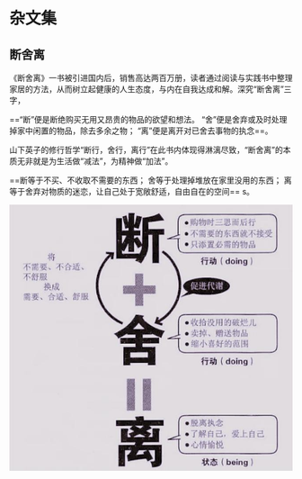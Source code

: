 # 杂文集

## 断舍离

《断舍离》一书被引进国内后，销售高达两百万册，读者通过阅读与实践书中整理家居的方法，从而树立起健康的人生态度，与内在自我达成和解。深究“断舍离”三字，

==“断”便是断绝购买无用又昂贵的物品的欲望和想法。
“舍”便是舍弃或及时处理掉家中闲置的物品，除去多余之物；
“离”便是离开对已舍去事物的执念==。

山下英子的修行哲学“断行，舍行，离行”在此书内体现得淋漓尽致，“断舍离”的本质无非就是为生活做“减法”，为精神做“加法”。

==断等于不买、不收取不需要的东西；
舍等于处理掉堆放在家里没用的东西；
离等于舍弃对物质的迷恋，让自己处于宽敞舒适，自由自在的空间== s。

![](./imgs/断舍离.jpeg)

